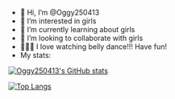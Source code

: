 - 👋 Hi, I’m @Oggy250413
- 👀 I’m interested in girls
- 🌱 I’m currently learning about girls
- 💞️ I’m looking to collaborate with girls
- 💞️💞️💞️ I love watching belly dance!!! Have fun!
- My stats:


[![Oggy250413's GitHub stats](https://github-readme-stats.vercel.app/api?username=Oggy250413)](https://github.com/anuraghazra/github-readme-stats)

[![Top Langs](https://github-readme-stats.vercel.app/api/top-langs/?username=Oggy250413)](https://github.com/anuraghazra/github-readme-stats)
